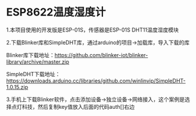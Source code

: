 # ESP8622温度湿度计
1.本项目使用的开发版是ESP-01S，传感器是ESP-01S DHT11温度湿度模块

2.下载Blinker库和SimpleDHT库，通过arduino的项目→加载库，导入下载的库

Blinker库下载地址：https://github.com/blinker-iot/blinker-library/archive/master.zip

SimpleDHT下载地址：https://downloads.arduino.cc/libraries/github.com/winlinvip/SimpleDHT-1.0.15.zip

3.手机上下载Blinker软件，点击添加设备→独立设备→网络接入，这个案例是选择点灯科技，然后复制key值放入后面的代码auth[]右边
